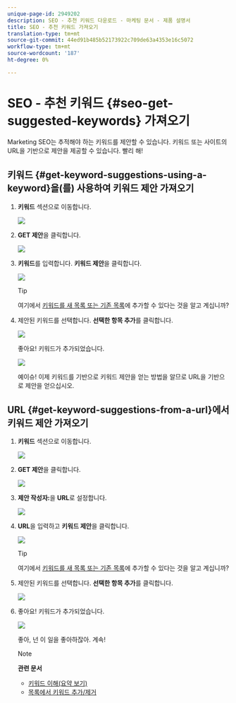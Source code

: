 ```yaml
---
unique-page-id: 2949202
description: SEO - 추천 키워드 다운로드 - 마케팅 문서 - 제품 설명서
title: SEO - 추천 키워드 가져오기
translation-type: tm+mt
source-git-commit: 44ed91b485b52173922c709de63a4353e16c5072
workflow-type: tm+mt
source-wordcount: '187'
ht-degree: 0%

---
```



# SEO - 추천 키워드 {#seo-get-suggested-keywords} 가져오기

Marketing SEO는 추적해야 하는 키워드를 제안할 수 있습니다. 키워드 또는 사이트의 URL을 기반으로 제안을 제공할 수 있습니다. 빨리 해!

## 키워드 {#get-keyword-suggestions-using-a-keyword}을(를) 사용하여 키워드 제안 가져오기

1. **키워드** 섹션으로 이동합니다.

   ![](assets/image2014-9-18-10-3a51-3a41.png)

1. **GET 제안**&#x200B;을 클릭합니다.

   ![](assets/image2014-9-18-10-3a52-3a42.png)

1. **키워드**&#x200B;를 입력합니다. **키워드 제안**&#x200B;을 클릭합니다.

   ![](assets/image2014-9-18-10-3a53-3a14.png)

   >[!TIP]
   >
   >여기에서 [키워드를 새 목록 또는 기존 목록](../../../../product-docs/additional-apps/seo/understanding-seo/seo-managing-lists.md)에 추가할 수 있다는 것을 알고 계십니까?

1. 제안된 키워드를 선택합니다. **선택한 항목 추가**&#x200B;를 클릭합니다.

   ![](assets/image2014-9-18-10-3a54-3a12.png)

   좋아요! 키워드가 추가되었습니다.

   ![](assets/image2014-9-18-10-3a54-3a16.png)

   예이슈! 이제 키워드를 기반으로 키워드 제안을 얻는 방법을 알므로 URL을 기반으로 제안을 얻으십시오.

## URL {#get-keyword-suggestions-from-a-url}에서 키워드 제안 가져오기

1. **키워드** 섹션으로 이동합니다.

   ![](assets/image2014-9-18-10-3a54-3a26.png)

1. **GET 제안**&#x200B;을 클릭합니다.

   ![](assets/image2014-9-18-11-3a4-3a43.png)

1. **제안 작성자:**&#x200B;을 **URL**&#x200B;로 설정합니다.

   ![](assets/image2014-9-18-11-3a4-3a52.png)

1. **URL**&#x200B;을 입력하고 **키워드 제안**&#x200B;을 클릭합니다.

   ![](assets/image2014-9-18-11-3a5-3a7.png)

   >[!TIP]
   >
   >여기에서 [키워드를 새 목록 또는 기존 목록](../../../../product-docs/additional-apps/seo/understanding-seo/seo-managing-lists.md)에 추가할 수 있다는 것을 알고 계십니까?

1. 제안된 키워드를 선택합니다. **선택한 항목 추가**&#x200B;를 클릭합니다.

   ![](assets/image2014-9-18-11-3a8-3a3.png)

1. 좋아요! 키워드가 추가되었습니다.

   ![](assets/image2014-9-18-11-3a8-3a25.png)

   좋아, 넌 이 일을 좋아하잖아. 계속!

   >[!NOTE]
   >
   >**관련 문서**
   >
   >    
   >    
   >    * [키워드 이해(요약 보기)](seo-understanding-keywords.md)
   >    * [목록에서 키워드 추가/제거](seo-add-remove-keywords-from-a-list.md)


